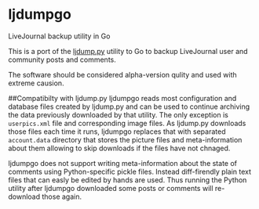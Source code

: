 # ljdumpgo
LiveJournal backup utility in Go

This is a port of the [ljdump.py](https://github.com/ghewgill/ljdump) utility to Go to backup LiveJournal user and community posts and comments. 

The software should be considered alpha-version qulity and used with extreme causion.

##Compatibilty with ljdump.py
ljdumpgo reads most configuration and database files created by ljdump.py and can be used to continue archiving the data previously downloaded by that utility. The only exception is `userpics.xml` file and corresponding image files. As ljdump.py downloads those files each time it runs, ljdumpgo replaces that with separated `account.data` directory that stores the picture files and meta-information about them allowing to skip downloads if the files have not chnaged.

ljdumpgo does not support writing meta-information about the state of comments using Python-specific pickle files. Instead diff-firendly plain text files that can easly be edited by hands are used. Thus running the Python utility after ljdumpgo downloaded some posts or comments will re-download those again.

